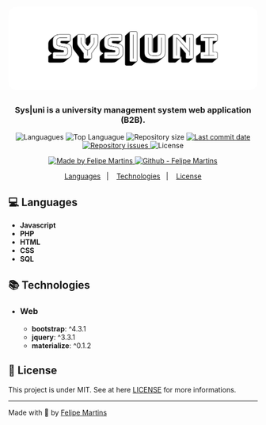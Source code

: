 <h1 align="center">
    <img alt="sysuni" src="https://github.com/ifelipesm/sysuni/blob/master/assets/img/sysuni.png?raw=true"  width="800px" style="border-radius:16px;"/>
</h1>

<h3 align="center" >
  Sys|uni is a university management system web application (B2B).
</h3>

<p align="center">
  <img alt="Languagues" src="https://img.shields.io/github/languages/count/ifelipesm/sysuni">
  <img alt="Top Languague" src="https://img.shields.io/github/languages/top/ifelipesm/sysuni">
  <img alt="Repository size" src="https://img.shields.io/github/repo-size/ifelipesm/sysuni">
  <a href="https://github.com/ifelipesm/sysuni/commits/master">
    <img alt="Last commit date" src="https://img.shields.io/github/last-commit/ifelipesm/sysuni">
  </a>
   <a href="https://github.com/ifelipesm/sysuni/issues">
    <img alt="Repository issues" src="https://img.shields.io/github/issues/ifelipesm/sysuni">
  </a>
  <img alt="License" src="https://img.shields.io/github/license/ifelipesm/sysuni">
</p>
<p align="center">

  <a href="https://github.com/ifelipesm" target="_blank">
    <img alt="Made by Felipe Martins" src="https://img.shields.io/badge/made%20by-Felipe_Martins-informational">
  </a>
  <a href="https://github.com/ifelipesm" target="_blank" >
    <img alt="Github - Felipe Martins" src="https://img.shields.io/badge/Github--%23F8952D?style=social&logo=github">
  </a>
</p>

<p align="center">
  <a href="#computer-languages">Languages</a>&nbsp;&nbsp;&nbsp;|&nbsp;&nbsp;&nbsp;
  <a href="#books-technologies">Technologies</a>&nbsp;&nbsp;&nbsp;|&nbsp;&nbsp;&nbsp;
  <a href="#memo-license">License</a>
</p>

## :computer: Languages

- **Javascript**
- **PHP**
- **HTML**
- **CSS**
- **SQL**


## :books: Technologies

- ### Web

    * **bootstrap**: ^4.3.1
    * **jquery**: ^3.3.1
    * **materialize**: ^0.1.2



## :memo: License

This project is under MIT. See at here [LICENSE](/LICENSE) for more informations.

---

Made with :blue_heart: by [Felipe Martins](https://github.com/ifelipesm)
